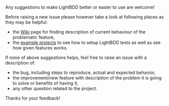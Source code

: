 Any suggestions to make LightBDD better or easier to use are welcome!

Before raising a new issue please however take a look at following places as they may be helpful:
* the [Wiki](wiki) page for finding description of current behaviour of the problematic feature,
* the [example projects](tree/master/examples) to see how to setup LightBDD tests as well as see how given features works.

If none of above suggestions helps, feel free to raise an issue with a description of:
* the bug, including steps to reproduce, actual and expected behavior,
* the improvement/new feature with description of the problem it is going to solve or benefits of having it,
* any other question related to the project.

Thanks for your feedback!